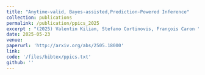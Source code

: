 ```yaml
---
title: "Anytime-valid, Bayes-assisted,Prediction-Powered Inference"
collection: publications
permalink: /publication/ppics_2025
excerpt : "(2025) Valentin Kilian, Stefano Cortinovis, François Caron "
date: 2025-05-23
venue:
paperurl: 'http://arxiv.org/abs/2505.18000'
link:  
code: '/files/bibtex/ppics.txt'
github: ''
---
```


